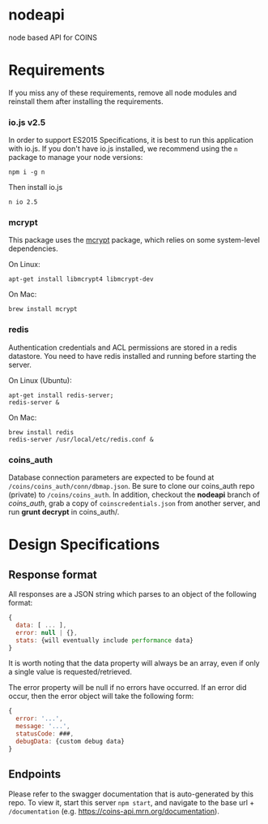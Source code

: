 # nodeapi
node based API for COINS

# Requirements

If you miss any of these requirements, remove all node modules and reinstall them
after installing the requirements.

### io.js v2.5
In order to support ES2015 Specifications, it is best to run this application
with io.js. If you don't have io.js installed, we recommend using the `n`
package to manage your node versions:

```
npm i -g n
```

Then install io.js

```
n io 2.5
```

### mcrypt
This package uses the [mcrypt](https://github.com/tugrul/node-mcrypt) package,
which relies on some system-level dependencies.

On Linux:
```
apt-get install libmcrypt4 libmcrypt-dev
```

On Mac:
```
brew install mcrypt
```

### redis
Authentication credentials and ACL permissions are stored in
a redis datastore. You need to have redis installed and running
before starting the server.

On Linux (Ubuntu):
```
apt-get install redis-server;
redis-server &
```

On Mac:
```
brew install redis
redis-server /usr/local/etc/redis.conf &
```

### coins_auth
Database connection parameters are expected to be found at `/coins/coins_auth/conn/dbmap.json`.
Be sure to clone our coins_auth repo (private) to `/coins/coins_auth`.
In addition, checkout the **nodeapi** branch of *coins_auth*, grab a copy of
`coinscredentials.json` from another server, and run **grunt decrypt** in coins_auth/.

# Design Specifications
## Response format
All responses are a JSON string which parses to an object of the following format:
```js
{
  data: [ ... ],
  error: null | {},
  stats: {will eventually include performance data}
}
```
It is worth noting that the data property will always be an array, even if only a single value is requested/retrieved.

The error property will be null if no errors have occurred.
If an error did occur, then the error object will take the following form:
```js
{
  error: '...',
  message: '...',
  statusCode: ###,
  debugData: {custom debug data}
}
```

## Endpoints

Please refer to the swagger documentation that is auto-generated by this repo.
To view it, start this server `npm start`, and navigate to the base url +
`/documentation` (e.g. https://coins-api.mrn.org/documentation).
